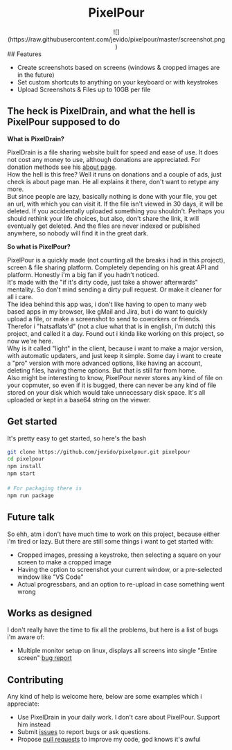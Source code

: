 <h1 align="center">PixelPour</h1>

<div align="center">
	![](https://raw.githubusercontent.com/jevido/pixelpour/master/screenshot.png)
</div>
## Features

- Create screenshots based on screens (windows & cropped images are in the future)
- Set custom shortcuts to anything on your keyboard or with keystrokes
- Upload Screenshots &amp; Files up to 10GB per file

## The heck is PixelDrain, and what the hell is PixelPour supposed to do
**What is PixelDrain?**

PixelDrain is a file sharing website built for speed and ease of use. It does not cost any money to use, although donations are appreciated. For donation methods see his [about page](https://pixeldrain.com/about).  
How the hell is this free? Well it runs on donations and a couple of ads, just check is about page man. He all explains it there, don't want to retype any more.  
But since people are lazy, basically nothing is done with your file, you get an url, with which you can visit it. If the file isn't viewed in 30 days, it will be deleted. If you accidentally uploaded something you shouldn't. Perhaps you should rethink your life choices, but also, don't share the link, it will eventually get deleted. And the files are never indexed or published anywhere, so nobody will find it in the great dark.


**So what is PixelPour?** 

PixelPour is a quickly made (not counting all the breaks i had in this project), screen &amp; file sharing platform. Completely depending on his great API and platform. Honestly i'm a big fan if you hadn't noticed.  
It's made with the "if it's dirty code, just take a shower afterwards" mentality. So don't mind sending a dirty pull request. Or make it cleaner for all i care.  
The idea behind this app was, i don't like having to open to many web based apps in my browser, like gMail and Jira, but i do want to quickly upload a file, or make a screenshot to send to coworkers or friends. Therefor i "hatsaflats'd" (not a clue what that is in english, i'm dutch) this project, and called it a day. Found out i kinda like working on this project, so now we're here.  
Why is it called "light" in the client, because i want to make a major version, with automatic updaters, and just keep it simple. Some day i want to create a "pro" version with more advanced options, like having an account, deleting files, having theme options. But that is still far from home.  
Also might be interesting to know, PixelPour never stores any kind of file on your copmuter, so even if it is bugged, there can never be any kind of file stored on your disk which would take unnecessary disk space. It's all uploaded or kept in a base64 string on the viewer.

## Get started

It's pretty easy to get started, so here's the bash

```bash
git clone https://github.com/jevido/pixelpour.git pixelpour
cd pixelpour
npm install
npm start

# For packaging there is
npm run package
```


## Future talk

So ehh, atm i don't have much time to work on this project, because either i'm tired or lazy. But there are still some things i want to get started with:
- Cropped images, pressing a keystroke, then selecting a square on your screen to make a cropped image
- Having the option to screenshot your current window, or a pre-selected window like "VS Code"
- Actual progressbars, and an option to re-upload in case something went wrong

## Works as designed

I don't really have the time to fix all the problems, but here is a list of bugs i'm aware of:
- Multiple monitor setup on linux, displays all screens into single "Entire screen" [bug report](https://bugs.chromium.org/p/chromium/issues/detail?id=396091)

## Contributing

Any kind of help is welcome here, below are some examples which i appreciate:

- Use PixelDrain in your daily work. I don't care about PixelPour. Support him instead
- Submit [issues](http://github.com/jevido/pixelpour/issues) to report bugs or ask questions.
- Propose [pull requests](http://github.com/jevido/pixelpour/pulls) to improve my code, god knows it's awful
